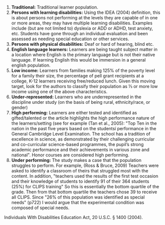 1. **Traditional:** Traditional learner population.  
2. **Persons with learning disabilities:** Using the IDEA (2004) definition, this is about persons not performing at the levels they are capable of in one or more areas, they may have multiple learning disabilities. Examples include (but are not limited to) dyslexia or ADD or ADHD, test anxiety, etc. Students have gone through an individual evaluation and been assessed as needing special education or other services. 
3. **Persons with physical disabilities:** Deaf or hard of hearing, blind etc. 
4. **English language learners:** Learners are being taught subject matter in a location where English is the primary language but is not their native language. If learning English this would be immersion in a general english population. 
5. **Low income:** Learners from families making 125% of the poverty level for a family their size, the percentage of pell grant recipients at a college, K-12 learners receiving free/reduced lunch. Given this moving target, look for the authors to classify their population as ⅓ or more low income using one of the above characteristics. 
6. **Under-represented:** Learners who are underrepresented in the discipline under study (on the basis of being rural, ethnicity/race, or gender)
7. **High performing:** Learners are either tested and identified as gifted/talented or the article highlights the high performance nature of the learners/setting (see for example (Tan et al., 2005): "Top Ten in the nation in the past five years based on the studentsí performance in the General Cambridge Level Examination. The school has a tradition of excellence in science, as demonstrated by their challenging curricular and co-curricular science-based programmes, the pupil’s strong academic performance and their achievements in various zone and national". Honor courses are considered high performing.
8. **Under performing:** The study makes a case that the population struggles to perform. For example, (Ross & Bruce, 2009) Teachers were asked to identify a classroom of theirs that struggled most with the content. In addition, "teachers used the results of the first test occasion and their knowledge of students to identify 91 of their 364 students (25%) for CLIPS training" So this is essentially the bottom quartile of the grade. Then from that bottom quartile the teachers chose 39 to receive all CLIPS. Since "26% of this population was identified as special needs" (p722) I would argue that the experimental condition was composed of special needs.


Individuals With Disabilities Education Act, 20 U.S.C. § 1400 (2004).